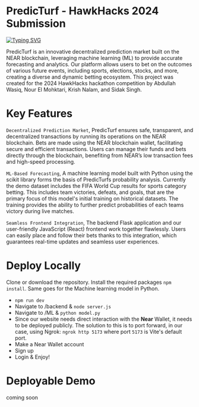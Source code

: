 # PredicTurf - HawkHacks 2024 Submission

[![Typing SVG](https://readme-typing-svg.demolab.com?font=Fira+Code&pause=1000&color=0EF71F&random=false&width=435&lines=PredicTurf;Bets;Blockchain)](https://git.io/typing-svg)

PredicTurf is an innovative decentralized prediction market built on the NEAR blockchain, leveraging machine learning (ML) to provide accurate forecasting and analytics. Our platform allows users to bet on the outcomes of various future events, including sports, elections, stocks, and more, creating a diverse and dynamic betting ecosystem. This project was created for the 2024 HawkHacks hackathon competition by Abdullah Wasiq, Nour El Mohktari, Krish Nalam, and Sidak Singh. 

# Key Features

`Decentralized Prediction Market`, PredicTurf ensures safe, transparent, and decentralized transactions by running its operations on the NEAR blockchain. Bets are made using the NEAR blockchain wallet, facilitating secure and efficient transactions. Users can manage their funds and bets directly through the blockchain, benefiting from NEAR’s low transaction fees and high-speed processing.

`ML-Based Forecasting`, A machine learning model built with Python using the scikit library forms the basis of PredicTurfs probability analysis. Currently the demo dataset includes the FIFA World Cup results for sports category betting. This includes team victories, defeats, and goals, that are the primary focus of this model's initial training on historical datasets. The training provides the ability to further predict probabilities of each teams victory during live matches.

`Seamless Frontend Integration`, The backend Flask application and our user-friendly JavaScript (React) frontend work together flawlessly. Users can easily place and follow their bets thanks to this integration, which guarantees real-time updates and seamless user experiences. 

# Deploy Locally
Clone or download the repository. Install the required packages `npm install`. Same goes for the Machine learning model in Python.
- `npm run dev`
- Navigate to /backend & `node server.js`
- Navigate to /ML & `python model.py`
- Since our website needs direct interaction with the **Near** Wallet, it needs to be deployed publicly. The solution to this is to port forward, in our case, using Ngrok: `ngrok http 5173` where port `5173` is Vite's default port.
- Make a Near Wallet account
- Sign up
- Login & Enjoy!


# Deployable Demo 

coming soon

# 
